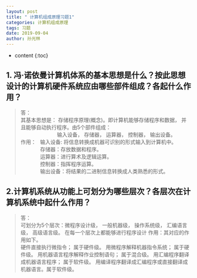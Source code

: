 ```yaml
---
layout: post
title: " 计算机组成原理习题1"
categories: 计算机组成原理
tags: 习题
date: 2019-09-04
author: 孙光林
---
```


* content
{:toc}

## 1. 冯·诺依曼计算机体系的基本思想是什么？按此思想设计的计算机硬件系统应由哪些部件组成？各起什么作用？





> 答：  
其基本思想是： 存储程序原理(概念)。即计算机能够存储程序和数据， 并且能够自动执行程序。由5个部件组成： 
&ensp;&ensp;&ensp;&ensp;&ensp;&ensp;&ensp;  
&ensp;&ensp;&ensp;&ensp;&ensp;&ensp;&ensp;
&ensp;&ensp;&ensp;&ensp;&ensp;&ensp;
输入设备， 存储器， 运算器， 控制器， 输出设备。  
作用： &ensp;输入设备: 将信息转换成机器可识别的形式输入到计算机中。  
&ensp;&ensp;&ensp;&ensp;&ensp;&ensp;&ensp;
存储器：存放数据和程序。  
&ensp;&ensp;&ensp;&ensp;&ensp;&ensp;&ensp;
运算器：进行算术及逻辑运算。  
&ensp;&ensp;&ensp;&ensp;&ensp;&ensp;&ensp;
控制器：指挥程序运算。  
&ensp;&ensp;&ensp;&ensp;&ensp;&ensp;&ensp;
输出设备：将结果的二进制信息转换成人类熟悉的形式。 

## 2.计算机系统从功能上可划分为哪些层次？各层次在计算机系统中起什么作用？

>答：  
可划分为5个层次：微程序设计级， 一般机器级， 操作系统级， 汇编语言级， 高级语言级。  在每一个层次上都能够进行程序设计
作用：其对应的作用如下。  
硬件直接执行微指令；  属于硬件级。
用微程序解释机器指令系统；  属于硬件级。
用机器语言程序解释作业控制语句；  属于混合级。
用汇编程序翻译成机器语言程序；  属于软件级。
用编译程序翻译成汇编程序或直接翻译成机器语言。属于软件级。